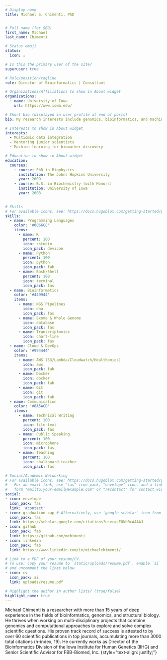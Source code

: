 ```yaml
---
# Display name
title: Michael S. Chimenti, PhD


# Full name (for SEO)
first_name: Michael
last_name: Chimenti

# Status emoji
status:
  icon: ☕️

# Is this the primary user of the site?
superuser: true

# Role/position/tagline
role: Director of Bioinformatics | Consultant

# Organizations/Affiliations to show in About widget
organizations:
  - name: University of Iowa 
    url: https://www.iowa.edu/

# Short bio (displayed in user profile at end of posts)
bio: My research interests include genomics, bioinformatics, and machine learning.

# Interests to show in About widget
interests:
  - Multiomic data integration
  - Mentoring junior scientists
  - Machine learning for biomarker discovery

# Education to show in About widget
education:
  courses:
    - course: PhD in Biophysics
      institution: The Johns Hopkins University
      year: 2009
    - course: B.S. in Biochemistry (with Honors)
      institution: University of Iowa
      year: 2003
    

# Skills
# For available icons, see: https://docs.hugoblox.com/getting-started/page-builder/#icons
skills:
  - name: Programming Languages
    color: '#0066CC'  
    items:
      - name: R
        percent: 100
        icon: rstudio
        icon_pack: devicon
      - name: Python
        percent: 100
        icon: python
        icon_pack: fab
      - name: Bash/Shell
        percent: 100
        icon: terminal
        icon_pack: fas
  - name: Bioinformatics
    color: '#449944'
    items:
      - name: NGS Pipelines
        icon: dna
        icon_pack: fas
      - name: Exome & Whole Genome
        icon: database
        icon_pack: fas
      - name: Transcriptomics
        icon: chart-line
        icon_pack: fas
  - name: Cloud & DevOps
    color: '#994444'
    items:
      - name: AWS (S3/Lambda/Cloudwatch/Healthomics)
        icon: aws
        icon_pack: fab
      - name: Docker
        icon: docker
        icon_pack: fab
      - name: Git
        icon: git
        icon_pack: fab
  - name: Communication
    color: '#6A5ACD'
    items:
      - name: Technical Writing
        percent: 100
        icon: file-text
        icon_pack: fas
      - name: Public Speaking
        percent: 100
        icon: microphone
        icon_pack: fas
      - name: Teaching
        percent: 100
        icon: chalkboard-teacher
        icon_pack: fas

# Social/Academic Networking
# For available icons, see: https://docs.hugoblox.com/getting-started/page-builder/#icons
#   For an email link, use "fas" icon pack, "envelope" icon, and a link in the
#   form "mailto:your-email@example.com" or "/#contact" for contact widget.
social:
- icon: envelope
  icon_pack: fas
  link: '#contact'
- icon: graduation-cap # Alternatively, use `google-scholar` icon from `ai` icon pack
  icon_pack: fas
  link: https://scholar.google.com/citations?user=sEUkb0cAAAAJ
- icon: github
  icon_pack: fab
  link: https://github.com/mchimenti
- icon: linkedin
  icon_pack: fab
  link: https://www.linkedin.com/in/michaelchimenti/

# Link to a PDF of your resume/CV.
# To use: copy your resume to `static/uploads/resume.pdf`, enable `ai` icons in `params.yaml`,
# and uncomment the lines below.
- icon: cv
  icon_pack: ai
  link: uploads/resume.pdf

# Highlight the author in author lists? (true/false)
highlight_name: true
---
```


Michael Chimenti is a researcher with more than 15 years of deep experience in the fields of bioinformatics, genomics, and structural biology.  He thrives when working on multi-disciplinary projects that combine genomics and computational approaches to explore and solve complex scientific questions.  His proven track record of success is attested to by over 60 scientific publications in top journals, accumulating more than 3000 total citations (h-index, 19). He currently works as Director of the Bioinformatics Division of the Iowa Institute for Human Genetics (IIHG) and Senior Scientific Advisor for FBB-Biomed, Inc.
{style="text-align: justify;"}

